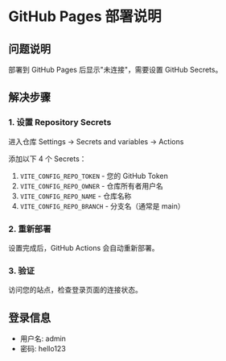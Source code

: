 # GitHub Pages 部署说明

## 问题说明

部署到 GitHub Pages 后显示"未连接"，需要设置 GitHub Secrets。

## 解决步骤

### 1. 设置 Repository Secrets

进入仓库 Settings → Secrets and variables → Actions

添加以下 4 个 Secrets：

1. `VITE_CONFIG_REPO_TOKEN` - 您的 GitHub Token
2. `VITE_CONFIG_REPO_OWNER` - 仓库所有者用户名
3. `VITE_CONFIG_REPO_NAME` - 仓库名称
4. `VITE_CONFIG_REPO_BRANCH` - 分支名（通常是 main）

### 2. 重新部署

设置完成后，GitHub Actions 会自动重新部署。

### 3. 验证

访问您的站点，检查登录页面的连接状态。

## 登录信息

- 用户名: admin
- 密码: hello123 